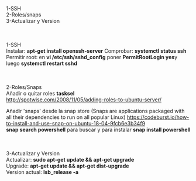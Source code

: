 1-SSH<br>
2-Roles/snaps<br>
3-Actualizar y Version

<br><br>
1-SSH<br>
  Instalar: <b>apt-get install openssh-server</b>
  Comprobar: <b>systemctl status ssh</b>
  Permitir root: en <b>vi /etc/ssh/sshd_config</b> poner <b>PermitRootLogin yes</b>y luego <b>systemctl restart sshd</b>
  
<br><br>
2-Roles/Snaps<br>
  Añadir o quitar roles <b>tasksel</b><br>
  http://spotwise.com/2008/11/05/adding-roles-to-ubuntu-server/<br>
  
  Añadir 'snaps' desde la snap store (Snaps are applications packaged with all their dependencies to run on all popular Linux)
  https://codeburst.io/how-to-install-and-use-snap-on-ubuntu-18-04-9fcb6e3b34f9<br>
  <b>snap search powershell</b> para buscar y para instalar <b>snap install powershell</b>
  
<br><br>
3-Actualizar y Version<br>
  Actualizar: <b> sudo apt-get update && apt-get upgrade</b><br>
  Upgrade: <b>apt-get update && apt-get dist-upgrade</b><br>
  Version actual: <b>lsb_release -a</b>
